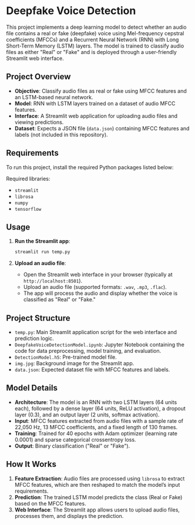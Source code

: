 # Deepfake Voice Detection

This project implements a deep learning model to detect whether an audio file contains a real or fake (deepfake) voice using Mel-frequency cepstral coefficients (MFCCs) and a Recurrent Neural Network (RNN) with Long Short-Term Memory (LSTM) layers. The model is trained to classify audio files as either "Real" or "Fake" and is deployed through a user-friendly Streamlit web interface.

## Project Overview
- **Objective**: Classify audio files as real or fake using MFCC features and an LSTM-based neural network.
- **Model**: RNN with LSTM layers trained on a dataset of audio MFCC features.
- **Interface**: A Streamlit web application for uploading audio files and viewing predictions.
- **Dataset**: Expects a JSON file (`data.json`) containing MFCC features and labels (not included in this repository).

## Requirements
To run this project, install the required Python packages listed below:

Required libraries:
- `streamlit`
- `librosa`
- `numpy`
- `tensorflow`



## Usage
1. **Run the Streamlit app**:
   ```bash
   streamlit run temp.py
   ```

2. **Upload an audio file**:
   - Open the Streamlit web interface in your browser (typically at `http://localhost:8501`).
   - Upload an audio file (supported formats: `.wav`, `.mp3`, `.flac`).
   - The app will process the audio and display whether the voice is classified as "Real" or "Fake."

## Project Structure
- `temp.py`: Main Streamlit application script for the web interface and prediction logic.
- `DeepfakeVoiceDetectionModel.ipynb`: Jupyter Notebook containing the code for data preprocessing, model training, and evaluation.
- `DetectionModel.h5`: Pre-trained model file.
- `img.jpg`: Background image for the Streamlit app.
- `data.json`: Expected dataset file with MFCC features and labels.

## Model Details
- **Architecture**: The model is an RNN with two LSTM layers (64 units each), followed by a dense layer (64 units, ReLU activation), a dropout layer (0.3), and an output layer (2 units, softmax activation).
- **Input**: MFCC features extracted from audio files with a sample rate of 22,050 Hz, 13 MFCC coefficients, and a fixed length of 130 frames.
- **Training**: Trained for 40 epochs with Adam optimizer (learning rate 0.0001) and sparse categorical crossentropy loss.
- **Output**: Binary classification ("Real" or "Fake").

## How It Works
1. **Feature Extraction**: Audio files are processed using `librosa` to extract MFCC features, which are then reshaped to match the model’s input requirements.
2. **Prediction**: The trained LSTM model predicts the class (Real or Fake) based on the MFCC features.
3. **Web Interface**: The Streamlit app allows users to upload audio files, processes them, and displays the prediction.

